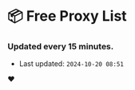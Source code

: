 # :package: Free Proxy List
### Updated every 15 minutes.

- Last updated: `2024-10-20 08:51`

:heart:
